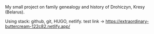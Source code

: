 My small project on family genealogy and history of Drohiczyn, Kresy (Belarus).


Using stack: github, git, HUGO, netlify. 
test link -> https://extraordinary-buttercream-122c82.netlify.app/
